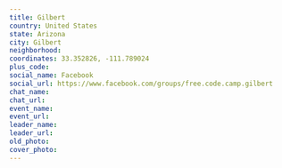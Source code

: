 ```yaml
---
title: Gilbert
country: United States
state: Arizona
city: Gilbert
neighborhood: 
coordinates: 33.352826, -111.789024
plus_code:
social_name: Facebook
social_url: https://www.facebook.com/groups/free.code.camp.gilbert
chat_name:
chat_url:
event_name:
event_url:
leader_name:
leader_url:
old_photo: 
cover_photo:
---
```

